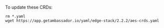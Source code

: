 To update these CRDs:
```
rm *.yaml
wget https://app.getambassador.io/yaml/edge-stack/2.2.2/aes-crds.yaml
```